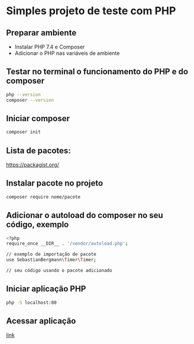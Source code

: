 # Simples projeto de teste com PHP

## Preparar ambiente
* Instalar PHP 7.4 e Composer
* Adicionar o PHP nas variáveis de ambiente


## Testar no terminal o funcionamento do PHP e do composer
```bash
php --version
composer --version
```

## Iniciar composer
```bash
composer init
```

## Lista de pacotes: 
https://packagist.org/

## Instalar pacote no projeto
```bash
composer require nome/pacote
```

## Adicionar o autoload do composer no seu código, exemplo
```bash
<?php
require_once __DIR__ . '/vendor/autoload.php';

// exemplo de importação de pacote
use SebastianBergmann\Timer\Timer;

// seu código usando o pacote adicionado
```


## Iniciar aplicação PHP
```bash
php -S localhost:80
```


## Acessar aplicação
[link](localhost:80)
